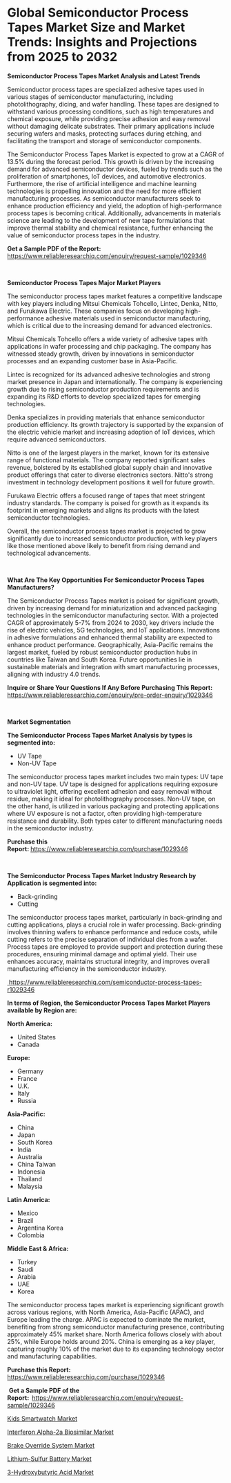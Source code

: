 <p><h1>Global Semiconductor Process Tapes Market Size and Market Trends: Insights and Projections from 2025 to 2032</h1></p><p><strong>Semiconductor Process Tapes Market Analysis and Latest Trends</strong></p>
<p><p>Semiconductor process tapes are specialized adhesive tapes used in various stages of semiconductor manufacturing, including photolithography, dicing, and wafer handling. These tapes are designed to withstand various processing conditions, such as high temperatures and chemical exposure, while providing precise adhesion and easy removal without damaging delicate substrates. Their primary applications include securing wafers and masks, protecting surfaces during etching, and facilitating the transport and storage of semiconductor components.</p><p>The Semiconductor Process Tapes Market is expected to grow at a CAGR of 13.5% during the forecast period. This growth is driven by the increasing demand for advanced semiconductor devices, fueled by trends such as the proliferation of smartphones, IoT devices, and automotive electronics. Furthermore, the rise of artificial intelligence and machine learning technologies is propelling innovation and the need for more efficient manufacturing processes. As semiconductor manufacturers seek to enhance production efficiency and yield, the adoption of high-performance process tapes is becoming critical. Additionally, advancements in materials science are leading to the development of new tape formulations that improve thermal stability and chemical resistance, further enhancing the value of semiconductor process tapes in the industry.</p></p>
<p><strong>Get a Sample PDF of the Report:&nbsp;</strong> <a href="https://www.reliableresearchiq.com/enquiry/request-sample/1029346?utm_campaign=1087&utm_medium=2&utm_source=Github&utm_content=ia&utm_term=21032025&utm_id=semiconductor-process-tapes">https://www.reliableresearchiq.com/enquiry/request-sample/1029346</a></p>
<p>&nbsp;</p>
<p><strong>Semiconductor Process Tapes Major Market Players</strong></p>
<p><p>The semiconductor process tapes market features a competitive landscape with key players including Mitsui Chemicals Tohcello, Lintec, Denka, Nitto, and Furukawa Electric. These companies focus on developing high-performance adhesive materials used in semiconductor manufacturing, which is critical due to the increasing demand for advanced electronics.</p><p>Mitsui Chemicals Tohcello offers a wide variety of adhesive tapes with applications in wafer processing and chip packaging. The company has witnessed steady growth, driven by innovations in semiconductor processes and an expanding customer base in Asia-Pacific.</p><p>Lintec is recognized for its advanced adhesive technologies and strong market presence in Japan and internationally. The company is experiencing growth due to rising semiconductor production requirements and is expanding its R&D efforts to develop specialized tapes for emerging technologies.</p><p>Denka specializes in providing materials that enhance semiconductor production efficiency. Its growth trajectory is supported by the expansion of the electric vehicle market and increasing adoption of IoT devices, which require advanced semiconductors.</p><p>Nitto is one of the largest players in the market, known for its extensive range of functional materials. The company reported significant sales revenue, bolstered by its established global supply chain and innovative product offerings that cater to diverse electronics sectors. Nitto's strong investment in technology development positions it well for future growth.</p><p>Furukawa Electric offers a focused range of tapes that meet stringent industry standards. The company is poised for growth as it expands its footprint in emerging markets and aligns its products with the latest semiconductor technologies.</p><p>Overall, the semiconductor process tapes market is projected to grow significantly due to increased semiconductor production, with key players like those mentioned above likely to benefit from rising demand and technological advancements.</p></p>
<p>&nbsp;</p>
<p><strong>What Are The Key Opportunities For Semiconductor Process Tapes Manufacturers?</strong></p>
<p><p>The Semiconductor Process Tapes market is poised for significant growth, driven by increasing demand for miniaturization and advanced packaging technologies in the semiconductor manufacturing sector. With a projected CAGR of approximately 5-7% from 2024 to 2030, key drivers include the rise of electric vehicles, 5G technologies, and IoT applications. Innovations in adhesive formulations and enhanced thermal stability are expected to enhance product performance. Geographically, Asia-Pacific remains the largest market, fueled by robust semiconductor production hubs in countries like Taiwan and South Korea. Future opportunities lie in sustainable materials and integration with smart manufacturing processes, aligning with industry 4.0 trends.</p></p>
<p><strong>Inquire or Share Your Questions If Any Before Purchasing This Report:</strong> <a href="https://www.reliableresearchiq.com/enquiry/pre-order-enquiry/1029346?utm_campaign=1087&utm_medium=2&utm_source=Github&utm_content=ia&utm_term=21032025&utm_id=semiconductor-process-tapes">https://www.reliableresearchiq.com/enquiry/pre-order-enquiry/1029346</a></p>
<p>&nbsp;</p>
<p><strong>Market Segmentation</strong></p>
<p><strong>The Semiconductor Process Tapes Market Analysis by types is segmented into:</strong></p>
<p><ul><li>UV Tape</li><li>Non-UV Tape</li></ul></p>
<p><p>The semiconductor process tapes market includes two main types: UV tape and non-UV tape. UV tape is designed for applications requiring exposure to ultraviolet light, offering excellent adhesion and easy removal without residue, making it ideal for photolithography processes. Non-UV tape, on the other hand, is utilized in various packaging and protecting applications where UV exposure is not a factor, often providing high-temperature resistance and durability. Both types cater to different manufacturing needs in the semiconductor industry.</p></p>
<p><strong>Purchase this Report:&nbsp;</strong><a href="https://www.reliableresearchiq.com/purchase/1029346?utm_campaign=1087&utm_medium=2&utm_source=Github&utm_content=ia&utm_term=21032025&utm_id=semiconductor-process-tapes">https://www.reliableresearchiq.com/purchase/1029346</a></p>
<p>&nbsp;</p>
<p><strong>The Semiconductor Process Tapes Market Industry Research by Application is segmented into:</strong></p>
<p><ul><li>Back-grinding</li><li>Cutting</li></ul></p>
<p><p>The semiconductor process tapes market, particularly in back-grinding and cutting applications, plays a crucial role in wafer processing. Back-grinding involves thinning wafers to enhance performance and reduce costs, while cutting refers to the precise separation of individual dies from a wafer. Process tapes are employed to provide support and protection during these procedures, ensuring minimal damage and optimal yield. Their use enhances accuracy, maintains structural integrity, and improves overall manufacturing efficiency in the semiconductor industry.</p></p>
<p><a href="https://www.reliableresearchiq.com/semiconductor-process-tapes-r1029346?utm_campaign=1087&utm_medium=2&utm_source=Github&utm_content=ia&utm_term=21032025&utm_id=semiconductor-process-tapes">&nbsp;https://www.reliableresearchiq.com/semiconductor-process-tapes-r1029346</a></p>
<p><strong>In terms of Region, the Semiconductor Process Tapes Market Players available by Region are:</strong></p>
<p>
    <p> <strong> North America: </strong>
        <ul>
            <li>United States</li>
            <li>Canada</li>
        </ul>
        </p> 
    <p> <strong> Europe: </strong>
        <ul>
            <li>Germany</li>
            <li>France</li>
            <li>U.K.</li>
            <li>Italy</li>
            <li>Russia</li>
        </ul>
        </p> 
    <p> <strong> Asia-Pacific: </strong>
        <ul>
            <li>China</li>
            <li>Japan</li>
            <li>South Korea</li>
            <li>India</li>
            <li>Australia</li>
            <li>China Taiwan</li>
            <li>Indonesia</li>
            <li>Thailand</li>
            <li>Malaysia</li>
        </ul>
        </p> 
    <p> <strong> Latin America: </strong>
        <ul>
            <li>Mexico</li>
            <li>Brazil</li>
            <li>Argentina Korea</li>
            <li>Colombia</li>
        </ul>
        </p> 
    <p> <strong> Middle East & Africa: </strong>
        <ul>
            <li>Turkey</li>
            <li>Saudi</li>
            <li>Arabia</li>
            <li>UAE</li>
            <li>Korea</li>
        </ul>
    </p>
    </p>
<p><p>The semiconductor process tapes market is experiencing significant growth across various regions, with North America, Asia-Pacific (APAC), and Europe leading the charge. APAC is expected to dominate the market, benefiting from strong semiconductor manufacturing presence, contributing approximately 45% market share. North America follows closely with about 25%, while Europe holds around 20%. China is emerging as a key player, capturing roughly 10% of the market due to its expanding technology sector and manufacturing capabilities.</p></p>
<p><strong>Purchase this Report: </strong><a href="https://www.reliableresearchiq.com/purchase/1029346?utm_campaign=1087&utm_medium=2&utm_source=Github&utm_content=ia&utm_term=21032025&utm_id=semiconductor-process-tapes">https://www.reliableresearchiq.com/purchase/1029346</a></p>
<p>&nbsp;<strong>Get a Sample PDF of the Report:&nbsp;&nbsp;</strong><a href="https://www.reliableresearchiq.com/enquiry/request-sample/1029346?utm_campaign=1087&utm_medium=2&utm_source=Github&utm_content=ia&utm_term=21032025&utm_id=semiconductor-process-tapes">https://www.reliableresearchiq.com/enquiry/request-sample/1029346</a></p>
<p><strong></strong></p>
<p><p><a href="https://github.com/shapurforouz/Market-Research-Report-List-1/blob/main/kids-smartwatch-market.md?utm_campaign=1087&utm_medium=2&utm_source=Github&utm_content=ia&utm_term=21032025&utm_id=semiconductor-process-tapes">Kids Smartwatch Market</a></p><p><a href="https://github.com/siriyagayo/Market-Research-Report-List-1/blob/main/interferon-alpha-2a-biosimilar-market.md?utm_campaign=1087&utm_medium=2&utm_source=Github&utm_content=ia&utm_term=21032025&utm_id=semiconductor-process-tapes">Interferon Alpha-2a Biosimilar Market</a></p><p><a href="https://github.com/prumrupear/Market-Research-Report-List-1/blob/main/brake-override-system-market.md?utm_campaign=1087&utm_medium=2&utm_source=Github&utm_content=ia&utm_term=21032025&utm_id=semiconductor-process-tapes">Brake Override System Market</a></p><p><a href="https://github.com/klinzenisaa/Market-Research-Report-List-1/blob/main/lithium-sulfur-battery-market.md?utm_campaign=1087&utm_medium=2&utm_source=Github&utm_content=ia&utm_term=21032025&utm_id=semiconductor-process-tapes">Lithium-Sulfur Battery Market</a></p><p><a href="https://github.com/goreabeeran/Market-Research-Report-List-1/blob/main/3-hydroxybutyric-acid-market.md?utm_campaign=1087&utm_medium=2&utm_source=Github&utm_content=ia&utm_term=21032025&utm_id=semiconductor-process-tapes">3-Hydroxybutyric Acid Market</a></p></p>